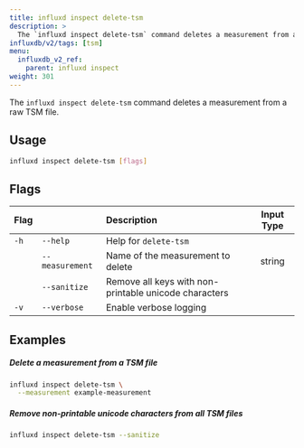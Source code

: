 ```yaml
---
title: influxd inspect delete-tsm
description: >
  The `influxd inspect delete-tsm` command deletes a measurement from a raw TSM file.
influxdb/v2/tags: [tsm]
menu:
  influxdb_v2_ref:
    parent: influxd inspect
weight: 301
---
```


The `influxd inspect delete-tsm` command deletes a measurement from a raw TSM file.

## Usage
```sh
influxd inspect delete-tsm [flags]
```

## Flags
| Flag |                 | Description                                           | Input Type |
| :--- | :-------------- | :---------------------------------------------------- | :--------: |
| `-h` | `--help`        | Help for `delete-tsm`                                 |            |
|      | `--measurement` | Name of the measurement to delete                     |   string   |
|      | `--sanitize`    | Remove all keys with non-printable unicode characters |            |
| `-v` | `--verbose`     | Enable verbose logging                                |            |

## Examples

##### Delete a measurement from a TSM file
```sh
influxd inspect delete-tsm \
  --measurement example-measurement
```

##### Remove non-printable unicode characters from all TSM files
```sh
influxd inspect delete-tsm --sanitize
```
